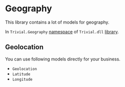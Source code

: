 # Geography

This library contains a lot of models for geography.

In `Trivial.Geography` [namespace](./) of `Trivial.dll` [library](../).

## Geolocation

You can use following models directly for your business.

- `Geolocation`
- `Latitude`
- `Longitude`
